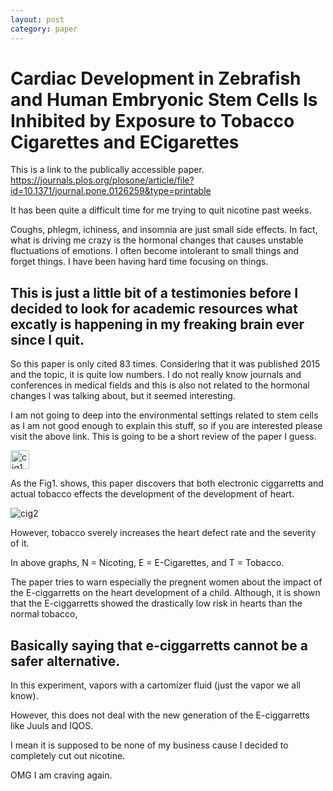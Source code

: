 ```yaml
---
layout: post
category: paper
---
```


# Cardiac Development in Zebrafish and Human Embryonic Stem Cells Is Inhibited by Exposure to Tobacco Cigarettes and ECigarettes

This is a link to the publically accessible paper.
<a href="https://journals.plos.org/plosone/article/file?id=10.1371/journal.pone.0126259&type=printable">https://journals.plos.org/plosone/article/file?id=10.1371/journal.pone.0126259&type=printable</a>


It has been quite a difficult time for me trying to quit nicotine past weeks.

Coughs, phlegm, ichiness, and insomnia are just small side effects. In fact, what is driving me crazy is the hormonal changes that causes unstable fluctuations of emotions. I often become intolerant to small things and forget things. I have been having hard time focusing on things. 

## This is just a little bit of a testimonies before I decided to look for academic resources what excatly is happening in my freaking brain ever since I quit.

So this paper is only cited 83 times. Considering that it was published 2015 and the topic, it is quite low numbers. I do not really know journals and conferences in medical fields and this is also not related to the hormonal changes I was talking about, but it seemed interesting.

I am not going to deep into the environmental settings related to stem cells as I am not good enough to explain this stuff, so if you are interested please visit the above link. This is going to be a short review of the paper I guess.

<img src="{{site.url}}/assets/images/paper/cig1.png" width="30$" height="30$" alt="cig1">

As the Fig1. shows, this paper discovers that both electronic ciggarretts and actual tobacco effects the development of the development of heart. 

<img src="{{site.url}}/assets/images/paper/cig2.png" width="auto" height="auto" alt="cig2">

However, tobacco sverely increases the heart defect rate and the severity of it.

In above graphs, N = Nicoting, E = E-Cigarettes, and T = Tobacco.


The paper tries to warn especially the pregnent women about the impact of the E-ciggarretts on the heart development of a child.
Although, it is shown that the E-ciggarretts showed the drastically low risk in hearts than the normal tobacco, 

## Basically saying that e-ciggarretts cannot be a safer alternative.

In this experiment, vapors with a cartomizer fluid (just the vapor we all know).

However, this does not deal with the new generation of the E-ciggarretts like Juuls and IQOS.

I mean it is supposed to be none of my business cause I decided to completely cut out nicotine.

OMG I am craving again.